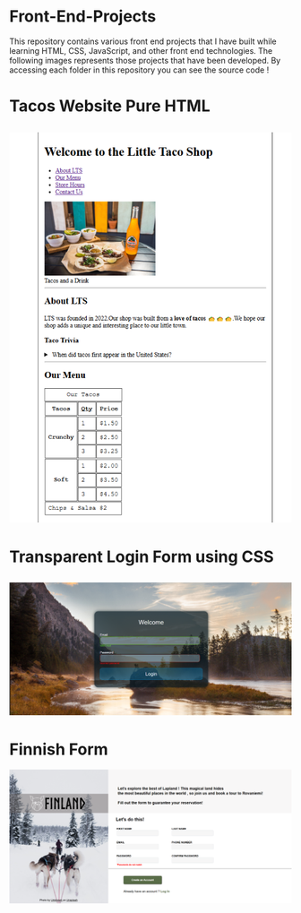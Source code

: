 # Front-End-Projects
This repository contains various front end projects that I have built while learning HTML, CSS, JavaScript, and other front end technologies. The following images represents those projects that have been developed. By accessing each folder in this repository you can see the source code !

# Tacos Website Pure HTML

![Tacos WebSite](Images/tacos-one.png)
---

<!--![Tacos WebSite](Images/tacos-two.png)
---

![Tacos WebSite](Images/tacos-three.png)
--- -->

# Transparent Login Form using CSS

![Transparent Login Form](Images/Transparent-Login-Form.png)
---
# Finnish Form

![Finnish Form](Images/Finnish-Form.png)
